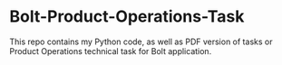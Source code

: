 # Bolt-Product-Operations-Task
This repo contains my Python code, as well as PDF version of tasks or Product Operations technical task for Bolt application.
